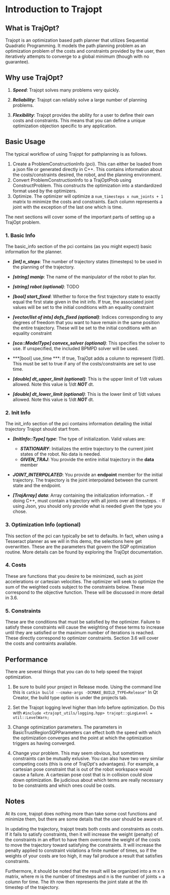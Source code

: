 # Introduction to Trajopt
## What is TrajOpt?
Trajopt is an optimization based path planner that utilizes Sequential Quadratic Programming. It models the path planning problem as an optimization problem of the costs and constraints provided by the user, then iteratively attempts to converge to a global minimum (though with no guarantee).


## Why use TrajOpt?

1. ***Speed***: Trajopt solves many problems very quickly.

2. ***Reliability***: Trajopt can reliably solve a large number of planning problems.
3. ***Flexibility***: Trajopt provides the ability for a user to define their own costs and constraints. This means that you can define a unique optimization objection specific to any application.


## Basic Usage

The typical workflow of using Trajopt for pathplanning is as follows.
1) Create a ProblemConstructionInfo (pci). This can either be loaded from a json file or generated directly in C++. This contains information about the costs/constraints desired, the robot, and the planning environment.
2) Convert ProblemConstructionInfo to a TrajOptProb using ConstructProblem. This constructs the optimization into a standardized format used by the optimizers.
3) Optimize. The optimizer will optimize a `num_timesteps x num_joints + 1` matrix to minimize the costs and constraints. Each column represents a joint with the exception of the last one which is time.

The next sections will cover some of the important parts of setting up a TrajOpt problem.

### 1. Basic Info

The basic_info section of the pci contains (as you might expect) basic information for the planner.

* ***[int] n_steps***:
        The number of trajectory states (timesteps) to be used in the planning of the trajectory.

* ***[string] manip***:
        The name of the manipulator of the robot to plan for.

* ***[string] robot (optional)***:
    TODO

* ***[bool] start_fixed***:
        Whether to force the first trajectory state to exactly equal the first state given in the init info. If true, the associated joint values will be set to the initial conditions with an equality constraint

* ***[vector/list of ints] dofs_fixed (optional)***:
        Indices corresponding to any degrees of freedom that you want to have remain in the same position the entire trajectory. These will be set to the initial conditions with an equality constraint

* ***[sco::ModelType] convex_solver (optional)***:
    This specifies the solver to use. If unspecified, the included BPMPD solver will be used.

* ***[bool] use_time ***:
    If true, TrajOpt adds a column to represent (1/dt). This must be set to true if any of the costs/constraints are set to use time.

* ***[double] dt_upper_limit (optional)***:
    This is the upper limit of 1/dt values allowed. Note this value is 1/dt ***NOT*** dt.

* ***[double] dt_lower_limit (optional)***:
    This is the lower limit of 1/dt values allowed. Note this value is 1/dt ***NOT*** dt.

### 2. Init Info

The init_info section of the pci contains information detailing the initial trajectory Trajopt should start from.

* ***[InitInfo::Type] type***:
        The type of initialization. Valid values are:
        
    * ***STATIONARY***: Initializes the entire trajectory to the current joint states of the robot. No data is needed.
    * ***GIVEN_TRAJ***:
        You provide the entire initial trajectory in the **data** member
*    ***JOINT_INTERPOLATED***:
        You provide an **endpoint** member for the initial trajectory. The trajectory is the joint interpolated between the current state and the endpoint.

* ***[TrajArray] data***:
        Array containing the initialization information.
            - If doing C++, must contain a trajectory with all joints over all timesteps.
            - If using Json, you should only provide what is needed given the type you chose.

### 3. Optimization Info (optional)

This section of the pci can typically be set to defaults. In fact, when using a Tesseract planner as we will in this demo, the selections here get overwritten. These are the parameters that govern the SQP optimization routine. More details can be found by exploring the TrajOpt documentation.

### 4. Costs

These are functions that you desire to be minimized, such as joint accelerations or cartesian velocities. The optimizer will seek to optimize the sum of the weighted costs subject to the constraints below. These correspond to the objective function. These will be discussed in more detail in 3.6.

### 5. Constraints

These are the conditions that must be satisfied by the optimizer. Failure to satisfy these constraints will cause the weighting of these terms to increase until they are satisfied or the maximum number of iterations is reached. These directly correspond to optimizer constraints. Section 3.6 will cover the costs and contraints available.


## Performance

There are several things that you can do to help speed the trajopt optimization.

1) Be sure to build your project in Release mode. Using the command line this is `catkin build --cmake-args -DCMAKE_BUILD_TYPE=Release"` In Qt Creator, the build type option is under the projects tab.

2) Set the Trajopt logging level higher than Info before optimization. Do this with `#include <trajopt_utils/logging.hpp>
trajopt::gLogLevel = util::LevelWarn;`

3) Change optimization parameters. The parameters in BasicTrustRegionSQPParameters can effect both the speed with which the optimization converges and the point at which the optimization triggers as having converged.

4) Change your problem. This may seem obvious, but sometimes constraints can be mutually exlusive. You can also have two very similar competing costs (this is one of TrajOpt's advantages). For example, a cartesian pose constraint that is out of the robot workspace would cause a failure. A cartesian pose cost that is in collision could slow down optimization. Be judicious about which terms are really necessary to be constraints and which ones could be costs.

Notes
-----

At its core, trajopt does nothing more than take some cost functions and minimize them, but there are some details that the user should be aware of.

In updating the trajectory, trajopt treats both costs and constraints as costs. If it fails to satisfy constraints, then it will increase the weight (penalty) of the constraints in an effort to have them overcome the weight of the costs to move the trajectory toward satisfying the constraints. It will increase the penalty applied to constraint violations a finite number of times, so if the weights of your costs are too high, it may fail produce a result that satisfies constraints.

Furthermore, it should be noted that the result will be organized into a m x n matrix, where m is the number of timesteps and n is the number of joints + a column for time. The ith row then represents the joint state at the ith timestep of the trajectory.






